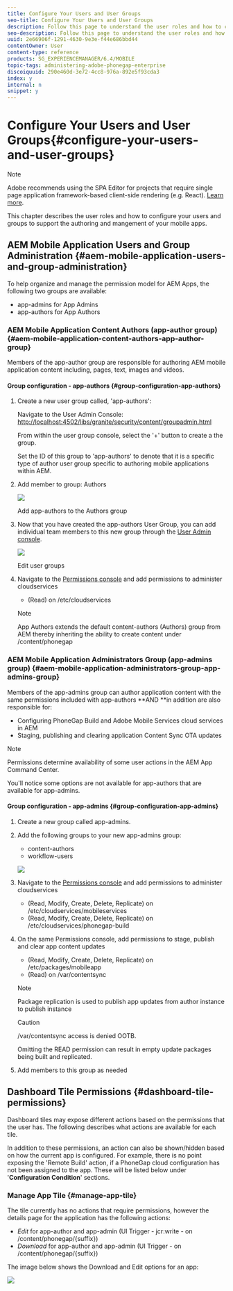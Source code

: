 ```yaml
---
title: Configure Your Users and User Groups
seo-title: Configure Your Users and User Groups
description: Follow this page to understand the user roles and how to configure your users and groups to support the authoring and mangement of your mobile apps.
seo-description: Follow this page to understand the user roles and how to configure your users and groups to support the authoring and mangement of your mobile apps.
uuid: 2e66906f-1291-4630-9e3e-f44e686bbd44
contentOwner: User
content-type: reference
products: SG_EXPERIENCEMANAGER/6.4/MOBILE
topic-tags: administering-adobe-phonegap-enterprise
discoiquuid: 290e460d-3e72-4cc8-976a-892e5f93cda3
index: y
internal: n
snippet: y
---
```


# Configure Your Users and User Groups{#configure-your-users-and-user-groups}

>[!NOTE]
>
>Adobe recommends using the SPA Editor for projects that require single page application framework-based client-side rendering (e.g. React). [Learn more](../../sites/developing/using/spa-overview.md).

This chapter describes the user roles and how to configure your users and groups to support the authoring and mangement of your mobile apps.

## AEM Mobile Application Users and Group Administration {#aem-mobile-application-users-and-group-administration}

To help organize and manage the permission model for AEM Apps, the following two groups are available:

* app-admins for App Admins
* app-authors for App Authors

### AEM Mobile Application Content Authors (app-author group) {#aem-mobile-application-content-authors-app-author-group}

Members of the app-author group are responsible for authoring AEM mobile application content including, pages, text, images and videos.

#### Group configuration - app-authors {#group-configuration-app-authors}

1. Create a new user group called, 'app-authors':

   Navigate to the User Admin Console: [http://localhost:4502/libs/granite/security/content/groupadmin.html](http://localhost:4502/libs/granite/security/content/groupadmin.html)

   From within the user group console, select the '+' button to create a the group.

   Set the ID of this group to 'app-authors' to denote that it is a specific type of author user group specific to authoring mobile applications within AEM.

1. Add member to group: Authors

   ![](assets/chlimage_1-22.png)

   Add app-authors to the Authors group

1. Now that you have created the app-authors User Group, you can add individual team members to this new group through the [User Admin console](/libs/granite/security/content/useradmin).

   ![](assets/chlimage_1-23.png)

   Edit user groups

1. Navigate to the [Permissions console](http://localhost:4502/useradmin) and add permissions to administer cloudservices

    * (Read) on /etc/cloudservices

   >[!NOTE]
   >
   >App Authors extends the default content-authors (Authors) group from AEM thereby inheriting the ability to create content under /content/phonegap

### AEM Mobile Application Administrators Group (app-admins group) {#aem-mobile-application-administrators-group-app-admins-group}

Members of the app-admins group can author application content with the same permissions included with app-authors **AND **in addition are also responsible for:

* Configuring PhoneGap Build and Adobe Mobile Services cloud services in AEM
* Staging, publishing and clearing application Content Sync OTA updates

>[!NOTE]
>
>Permissions determine availability of some user actions in the AEM App Command Center.
>
>You'll notice some options are not available for app-authors that are available for app-admins.

#### Group configuration - app-admins {#group-configuration-app-admins}

1. Create a new group called app-admins.
1. Add the following groups to your new app-admins group:

    * content-authors
    * workflow-users

   ![](assets/chlimage_1-24.png)

1. Navigate to the [Permissions console](http://localhost:4502/useradmin) and add permissions to administer cloudservices

    * (Read, Modify, Create, Delete, Replicate) on /etc/cloudservices/mobileservices
    * (Read, Modify, Create, Delete, Replicate) on /etc/cloudservices/phonegap-build

1. On the same Permissions console, add permissions to stage, publish and clear app content updates

    * (Read, Modify, Create, Delete, Replicate) on /etc/packages/mobileapp
    * (Read) on /var/contentsync

   >[!NOTE]
   >
   >Package replication is used to publish app updates from author instance to publish instance

   >[!CAUTION]
   >
   >/var/contentsync access is denied OOTB. 
   >
   >
   >Omitting the READ permission can result in empty update packages being built and replicated.

1. Add members to this group as needed

## Dashboard Tile Permissions {#dashboard-tile-permissions}

Dashboard tiles may expose different actions based on the permissions that the user has. The following describes what actions are available for each tile.

In addition to these permissions, an action can also be shown/hidden based on how the current app is configured. For example, there is no point exposing the 'Remote Build' action, if a PhoneGap cloud configuration has not been assigned to the app. These will be listed below under '**Configuration Condition**' sections.

### Manage App Tile {#manage-app-tile}

The tile currently has no actions that require permissions, however the details page for the application has the following actions:

* *Edit* for app-author and app-admin (UI Trigger - jcr:write - on /content/phonegap/{suffix})
* *Download* for app-author and app-admin (UI Trigger - on /content/phonegap/{suffix})

The image below shows the Download and Edit options for an app:

![](assets/chlimage_1-25.png)

